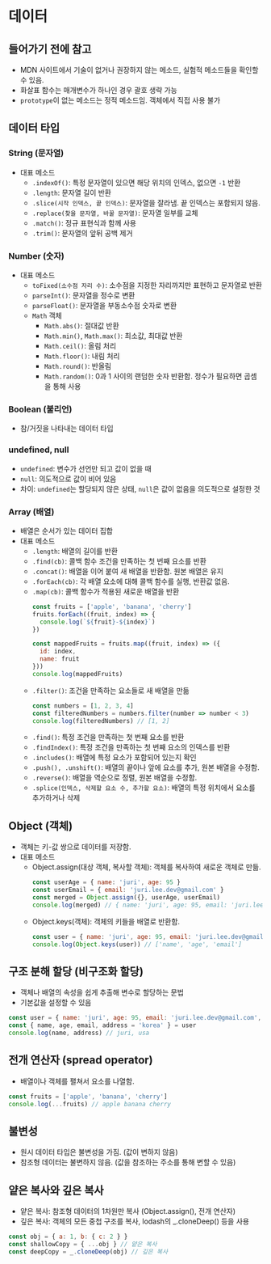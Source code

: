 # 데이터

## 들어가기 전에 참고
- MDN 사이트에서 기술이 없거나 권장하지 않는 메소드, 실험적 메소드들을 확인할 수 있음.
- 화살표 함수는 매개변수가 하나인 경우 괄호 생략 가능
- `prototype`이 없는 메소드는 정적 메소드임. 객체에서 직접 사용 불가

## 데이터 타입

### String (문자열)
- 대표 메소드
  - `.indexOf()`: 특정 문자열이 있으면 해당 위치의 인덱스, 없으면 `-1` 반환
  - `.length`: 문자열 길이 반환
  - `.slice(시작 인덱스, 끝 인덱스)`: 문자열을 잘라냄. 끝 인덱스는 포함되지 않음.
  - `.replace(찾을 문자열, 바꿀 문자열)`: 문자열 일부를 교체
  - `.match()`: 정규 표현식과 함께 사용
  - `.trim()`: 문자열의 앞뒤 공백 제거

### Number (숫자)
- 대표 메소드
  - `toFixed(소수점 자리 수)`: 소수점을 지정한 자리까지만 표현하고 문자열로 반환
  - `parseInt()`: 문자열을 정수로 변환
  - `parseFloat()`: 문자열을 부동소수점 숫자로 변환
  - `Math` 객체
    - `Math.abs()`: 절대값 반환
    - `Math.min()`, `Math.max()`: 최소값, 최대값 반환
    - `Math.ceil()`: 올림 처리
    - `Math.floor()`: 내림 처리
    - `Math.round()`: 반올림
    - `Math.random()`: 0과 1 사이의 랜덤한 숫자 반환함. 정수가 필요하면 곱셈을 통해 사용

### Boolean (불리언)
- 참/거짓을 나타내는 데이터 타입

### undefined, null
- `undefined`: 변수가 선언만 되고 값이 없을 때
- `null`: 의도적으로 값이 비어 있음
- 차이: `undefined`는 할당되지 않은 상태, `null`은 값이 없음을 의도적으로 설정한 것

### Array (배열)
- 배열은 순서가 있는 데이터 집합
- 대표 메소드
  - `.length`: 배열의 길이를 반환
  - `.find(cb)`: 콜백 함수 조건을 만족하는 첫 번째 요소를 반환
  - `.concat()`: 배열을 이어 붙여 새 배열을 반환함. 원본 배열은 유지
  - `.forEach(cb)`: 각 배열 요소에 대해 콜백 함수를 실행, 반환값 없음.
  - `.map(cb)`: 콜백 함수가 적용된 새로운 배열을 반환
    ```javascript
    const fruits = ['apple', 'banana', 'cherry']
    fruits.forEach((fruit, index) => {
      console.log(`${fruit}-${index}`)
    })

    const mappedFruits = fruits.map((fruit, index) => ({
      id: index,
      name: fruit
    }))
    console.log(mappedFruits)
    ```
  - `.filter()`: 조건을 만족하는 요소들로 새 배열을 만듦
    ```javascript
    const numbers = [1, 2, 3, 4]
    const filteredNumbers = numbers.filter(number => number < 3)
    console.log(filteredNumbers) // [1, 2]
    ```
  - `.find()`: 특정 조건을 만족하는 첫 번째 요소를 반환
  - `.findIndex()`: 특정 조건을 만족하는 첫 번째 요소의 인덱스를 반환
  - `.includes()`: 배열에 특정 요소가 포함되어 있는지 확인
  - `.push(), .unshift()`: 배열의 끝이나 앞에 요소를 추가, 원본 배열을 수정함.
  - `.reverse()`: 배열을 역순으로 정렬, 원본 배열을 수정함.
  - `.splice(인덱스, 삭제할 요소 수, 추가할 요소)`: 배열의 특정 위치에서 요소를 추가하거나 삭제


##  Object (객체)
- 객체는 키-값 쌍으로 데이터를 저장함.
- 대표 메소드
    - Object.assign(대상 객체, 복사할 객체): 객체를 복사하여 새로운 객체로 만듦.
        ```javascript
        const userAge = { name: 'juri', age: 95 }
        const userEmail = { email: 'juri.lee.dev@gmail.com' }
        const merged = Object.assign({}, userAge, userEmail)
        console.log(merged) // { name: 'juri', age: 95, email: 'juri.lee.dev@gmail.com' }
        ```
  - Object.keys(객체): 객체의 키들을 배열로 반환함.
    ```javascript
    const user = { name: 'juri', age: 95, email: 'juri.lee.dev@gmail.com' }
    console.log(Object.keys(user)) // ['name', 'age', 'email']
    ```

## 구조 분해 할당 (비구조화 할당)
- 객체나 배열의 속성을 쉽게 추출해 변수로 할당하는 문법
- 기본값을 설정할 수 있음
```javascript
const user = { name: 'juri', age: 95, email: 'juri.lee.dev@gmail.com', address: 'usa' }
const { name, age, email, address = 'korea' } = user
console.log(name, address) // juri, usa
```
## 전개 연산자 (spread operator)
- 배열이나 객체를 펼쳐서 요소를 나열함.
```javascript
const fruits = ['apple', 'banana', 'cherry']
console.log(...fruits) // apple banana cherry
```
## 불변성
- 원시 데이터 타입은 불변성을 가짐. (값이 변하지 않음)
- 참조형 데이터는 불변하지 않음. (값을 참조하는 주소를 통해 변할 수 있음)

## 얕은 복사와 깊은 복사
- 얕은 복사: 참조형 데이터의 1차원만 복사 (Object.assign(), 전개 연산자)
- 깊은 복사: 객체의 모든 중첩 구조를 복사, lodash의 _.cloneDeep() 등을 사용
```javascript
const obj = { a: 1, b: { c: 2 } }
const shallowCopy = { ...obj } // 얕은 복사
const deepCopy = _.cloneDeep(obj) // 깊은 복사
```